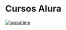 # Cursos Alura

[![wakatime](https://wakatime.com/badge/user/a07c6412-4a66-4b9f-8e83-b346c28f87b2/project/6516c30a-61cf-4568-885d-4b99f6912c8a.svg)](https://wakatime.com/badge/user/a07c6412-4a66-4b9f-8e83-b346c28f87b2/project/6516c30a-61cf-4568-885d-4b99f6912c8a)
